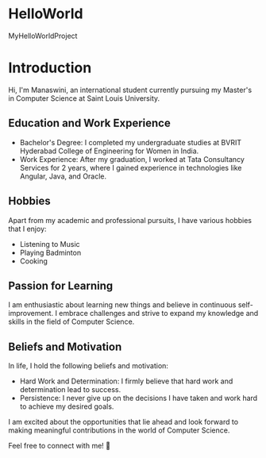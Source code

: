 # HelloWorld
MyHelloWorldProject

# Introduction

Hi, I'm Manaswini, an international student currently pursuing my Master's in Computer Science at Saint Louis University.

## Education and Work Experience

- Bachelor's Degree: I completed my undergraduate studies at BVRIT Hyderabad College of Engineering for Women in India.
- Work Experience: After my graduation, I worked at Tata Consultancy Services for 2 years, where I gained experience in technologies like Angular, Java, and Oracle.

## Hobbies

Apart from my academic and professional pursuits, I have various hobbies that I enjoy:

- Listening to Music
- Playing Badminton
- Cooking

## Passion for Learning

I am enthusiastic about learning new things and believe in continuous self-improvement. I embrace challenges and strive to expand my knowledge and skills in the field of Computer Science.

## Beliefs and Motivation

In life, I hold the following beliefs and motivation:

- Hard Work and Determination: I firmly believe that hard work and determination lead to success.
- Persistence: I never give up on the decisions I have taken and work hard to achieve my desired goals.

I am excited about the opportunities that lie ahead and look forward to making meaningful contributions in the world of Computer Science.

Feel free to connect with me! 🌟

